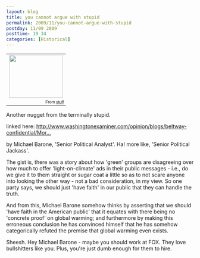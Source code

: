 ```yaml
---
layout: blog
title: you cannot argue with stupid
permalink: 2009/11/you-cannot-argue-with-stupid
postday: 11/09 2009
posttime: 19_34
categories: [Historical]
---
```


<table style="width:auto;"><tr><td><a href="https://picasaweb.google.com/lh/photo/jH9HHhq5mfqyWyzwTWN_4Q?feat=embedwebsite"><img src="https://lh3.googleusercontent.com/_aJ4urxfgN9A/TXXSy0zSBaI/AAAAAAAAIk4/SfSx6CxxsmE/s144/stupid.jpg" height="115" width="144" /></a></td></tr><tr><td style="font-family:arial,sans-serif; font-size:11px; text-align:right">From <a href="https://picasaweb.google.com/krister.axel/Stuff?feat=embedwebsite">stuff</a></td></tr></table>
<p>Another nugget from the terminally stupid.</p>
<p>linked here: <a href="http://www.washingtonexaminer.com/opinion/blogs/beltway-confidential/More-evidence-that-global-warming-alarmism-is-a-religious-cult-69512322.html" title="http://www.washingtonexaminer.com/opinion/blogs/beltway-confidential/More-evidence-that-global-warming-alarmism-is-a-religious-cult-69512322.html">http://www.washingtonexaminer.com/opinion/blogs/beltway-confidential/Mor...</a></p>
<p>by Michael Barone, 'Senior Political Analyst'. Ha! more like, 'Senior Political Jackass'.</p>
<p>The gist is, there was a story about how 'green' groups are disagreeing over how much to offer 'light-on-climate' ads in their public messages - i.e., do we give it to them straight or sugar coat a little so as to not scare anyone into looking the other way - not a bad consideration, in my view. So one party says, we should just 'have faith' in our public that they can handle the truth.</p>
<p>And from this, Michael Barone somehow thinks by asserting that we should 'have faith in the American public' that it equates with there being no 'concrete proof' on global warming; and furthermore by making this erroneous conclusion he has convinced himself that he has somehow categorically refuted the premise that global warming even exists.</p>
<p>Sheesh. Hey Michael Barone - maybe you should work at FOX. They love bullshitters like you. Plus, you're just dumb enough for them to hire. </p>

